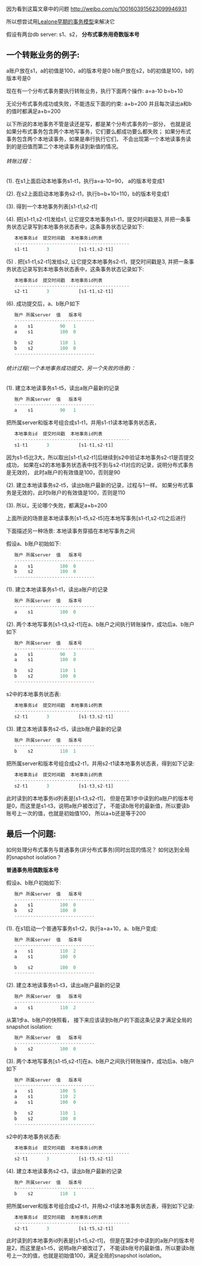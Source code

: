 因为看到这篇文章中的问题 http://weibo.com/p/1001603915623099946931

所以想尝试用[Lealone早期的事务模型](https://github.com/lealone/Lealone-Docs/blob/master/%E8%AE%BE%E8%AE%A1%E6%96%87%E6%A1%A3/%E4%BA%8B%E5%8A%A1/%E5%88%86%E5%B8%83%E5%BC%8F%E4%BA%8B%E5%8A%A1%E6%A8%A1%E5%9E%8B.md)来解决它

假设有两台db server: s1、s2， **分布式事务用奇数版本号**
## 一个转账业务的例子:

a账户放在s1，a的初值是100，a的版本号是0
b账户放在s2，b的初值是100，b的版本号是0

现在有一个分布式事务要执行转账业务，执行下面两个操作:
a=a-10
b=b+10

无论分布式事务成功或失败，不能违反下面的约束:
a+b=200
并且每次读出a和b的值时都满足a+b=200

以下所说的本地事务不管是读还是写，都是某个分布式事务的一部分，
也就是说如果分布式事务包含两个本地写事务，它们要么都成功要么都失败；
如果分布式事务包含两个本地读事务，如果是串行执行它们，
不会出现第一个本地读事务读到的是旧值而第二个本地读事务读到新值的情况。
###### 转账过程：

(1). 在s1上面启动本地事务s1-t1，执行a=a-10=90， a的版本号变成1

(2). 在s2上面启动本地事务s2-t1，执行b=b+10=110，b的版本号变成1

(3). 得到一个本地事务列表[s1-t1,s2-t1]

(4). 把[s1-t1,s2-t1]发给s1, 让它提交本地事务s1-t1，提交时间戳是3, 
   并把一条事务状态记录写到本地事务状态表中，这条事务状态记录如下:

``` javascript
   本地事务id  提交时间戳  本地事务id列表
   -------------------------------------------
   s1-t1       3           [s1-t1,s2-t1]
```

(5) . 把[s1-t1,s2-t1]发给s2, 让它提交本地事务s2-t1，提交时间戳是3, 
   并把一条事务状态记录写到本地事务状态表中，这条事务状态记录如下:

``` javascript
   本地事务id  提交时间戳  本地事务id列表
   -------------------------------------------
   s2-t1       3           [s1-t1,s2-t1]
```

(6). 成功提交后，a、b账户如下

``` javascript
   账户 所属server  值   版本号
   ------------------------------
   a    s1          90   1
   a    s1          100  0

   b    s2          110  1
   b    s2          100  0 
   ------------------------------
```
###### 统计过程(一个本地事务成功提交，另一个失败的场景)：

(1). 建立本地读事务s1-t5，读出a账户最新的记录

``` javascript
   账户 所属server  值   版本号
   ------------------------------
   a    s1          90   1
```

   把所属server和版本号组合成s1-t1，并用s1-t1读本地事务状态表，

``` javascript
   本地事务id  提交时间戳  本地事务id列表
   -------------------------------------------
   s1-t1       3           [s1-t1,s2-t1]
```

   因为s1-t5比3大，所以取出[s1-t1,s2-t1]后继续到s2中验证本地事务s2-t1是否提交成功，
   如果在s2的本地事务状态表中找不到与s2-t1对应的记录，说明分布式事务是无效的，
   此时a账户的有效值是100，否则是90

(2). 建立本地读事务s2-t5，读出b账户最新的记录，过程与1一样。
   如果分布式事务是无效的，此时b账户的有效值是100，否则是110

(3). 所以，无论哪个失败，都满足a+b=200

上面所说的场景是本地读事务[s1-t5,s2-t5]在本地写事务[s1-t1,s2-t1]之后进行

下面描述另一种场景:
本地读事务穿插在本地写事务之间

假设a、b账户初始如下:

``` javascript
   账户 所属server  值   版本号
   ------------------------------
   a    s1          100  0
   b    s2          100  0 
   ------------------------------
```

(1). 建立本地读事务s1-t1，读出a账户的记录

``` javascript
   账户 所属server  值   版本号
   ------------------------------
   a    s1          100  0
```

(2). 两个本地写事务[s1-t3,s2-t1]在a、b账户之间执行转账操作，成功后a、b账户如下

``` javascript
   账户 所属server  值   版本号
   ------------------------------
   a    s1          90   3
   a    s1          100  0

   b    s2          110  1
   b    s2          100  0 
   ------------------------------
```

   s2中的本地事务状态表:

``` javascript
   本地事务id  提交时间戳  本地事务id列表
   -------------------------------------------
   s2-t1       3           [s1-t3,s2-t1]
```

(3). 建立本地读事务s2-t5，读出b账户最新的记录

``` javascript
   账户 所属server  值   版本号
   ------------------------------
   b    s2          110  1
```

   把所属server和版本号组合成s2-t1，并用s2-t1读本地事务状态表，得到如下记录:

``` javascript
   本地事务id  提交时间戳  本地事务id列表
   -------------------------------------------
   s2-t1       3           [s1-t3,s2-t1]
```

   此时读到的本地事务id列表是[s1-t3,s2-t1]，
   但是在第1步中读到的a账户的版本号是0，而这里是s1-t3，说明a账户被改过了，
   不能读b账号的最新值，所以要读b账号上一次的值，也就是初始值100，
   所以a+b还是等于200
## 最后一个问题:

如何处理分布式事务与普通事务(非分布式事务)同时出现的情况？
如何达到全局的snapshot isolation？

**普通事务用偶数版本号**

假设a、b账户初始如下:

``` javascript
   账户 所属server  值   版本号
   ------------------------------
   a    s1          100  0
   b    s2          100  0 
   ------------------------------
```

(1). 在s1启动一个普通写事务s1-t2，执行a=a+10，a、b账户变成:

``` javascript
   账户 所属server  值   版本号
   ------------------------------
   a    s1          110  2
   a    s1          100  0

   b    s2          100  0 
   ------------------------------
```

(2). 建立本地读事务s1-t3，读出a账户最新的记录

``` javascript
   账户 所属server  值   版本号
   ------------------------------
   a    s1          110  2
```

   从第1步a、b账户的快照看，
   接下来应该读到b账户的下面这条记录才满足全局的snapshot isolation:

``` javascript
   账户 所属server  值   版本号
   ------------------------------
   b    s2          100  0 
```

(3). 两个本地写事务[s1-t5,s2-t1]在a、b账户之间执行转账操作，成功后a、b账户如下

``` javascript
   账户 所属server  值   版本号
   ------------------------------
   a    s1          100  5
   a    s1          110  2
   a    s1          100  0

   b    s2          110  1
   b    s2          100  0 
   ------------------------------
```

   s2中的本地事务状态表:

``` javascript
   本地事务id  提交时间戳  本地事务id列表
   -------------------------------------------
   s2-t1       3           [s1-t5,s2-t1]
```

(4). 建立本地读事务s2-t3，读出b账户最新的记录

``` javascript
   账户 所属server  值   版本号
   ------------------------------
   b    s2          110  1
```

   把所属server和版本号组合成s2-t1，并用s2-t1读本地事务状态表，得到如下记录:

``` javascript
   本地事务id  提交时间戳  本地事务id列表
   -------------------------------------------
   s2-t1       3           [s1-t5,s2-t1]
```

   此时读到的本地事务id列表是[s1-t5,s2-t1]，
   但是在第2步中读到的a账户的版本号是2，而这里是s1-t5，说明a账户被改过了，
   不能读b账号的最新值，所以要读b账号上一次的值，也就是初始值100，满足全局的snapshot isolation。

